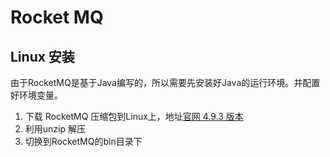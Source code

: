 # Rocket MQ

## Linux 安装
由于RocketMQ是基于Java编写的，所以需要先安装好Java的运行环境。并配置好环境变量。

1. 下载 RocketMQ 压缩包到Linux上，地址[官网 4.9.3 版本](https://www.apache.org/dyn/closer.cgi?path=rocketmq/4.9.3/rocketmq-all-4.9.3-bin-release.zip)
2. 利用unzip 解压
3. 切换到RocketMQ的bin目录下